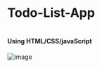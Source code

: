 # Todo-List-App
# <h4>Using HTML/CSS/javaScript</h4>
![image](https://github.com/iamthanuj/Todo-List-App/assets/98619183/d92b1b0a-beb3-46f7-a63f-9be094f3428a)
